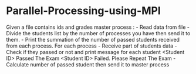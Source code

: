 # Parallel-Processing-using-MPI
Given a file contains ids and grades master process : - Read data from file - Divide the students list by the number of processes you have then send it to them. - Print the summation of the number of passed students received from each process. For each process - Receive part of students data - Check if they passed or not and print message for each student &lt;Student ID> Passed The Exam &lt;Student ID> Failed. Please Repeat The Exam - Calculate number of passed student then send it to master process
